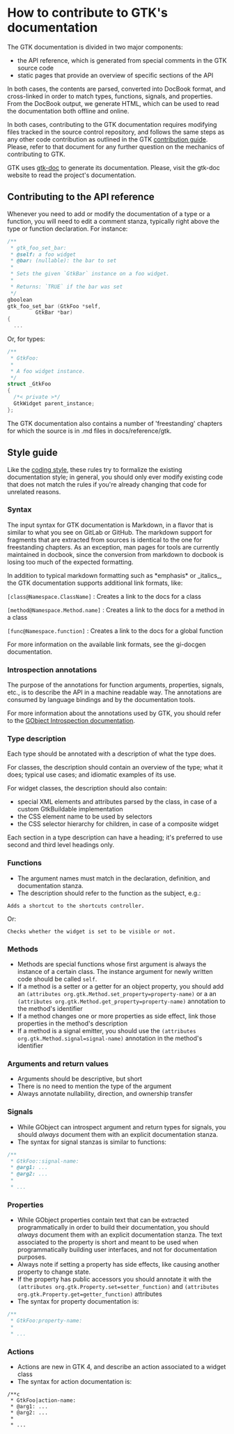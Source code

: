 # How to contribute to GTK's documentation

The GTK documentation is divided in two major components:

 - the API reference, which is generated from special comments in the GTK
   source code
 - static pages that provide an overview of specific sections of the API

In both cases, the contents are parsed, converted into DocBook format, and
cross-linked in order to match types, functions, signals, and properties.
From the DocBook output, we generate HTML, which can be used to read the
documentation both offline and online.

In both cases, contributing to the GTK documentation requires modifying
files tracked in the source control repository, and follows the same steps
as any other code contribution as outlined in the GTK [contribution
guide][contributing]. Please, refer to that document for any further
question on the mechanics of contributing to GTK.

GTK uses [gtk-doc][gtkdoc] to generate its documentation. Please, visit the
gtk-doc website to read the project's documentation.

[contributing]: ../../CONTRIBUTING.md
[gtkdoc]: https://wiki.gnome.org/DocumentationProject/GtkDoc

## Contributing to the API reference

Whenever you need to add or modify the documentation of a type or a
function, you will need to edit a comment stanza, typically right
above the type or function declaration. For instance:

```c
/**
 * gtk_foo_set_bar:
 * @self: a foo widget
 * @bar: (nullable): the bar to set
 *
 * Sets the given `GtkBar` instance on a foo widget.
 *
 * Returns: `TRUE` if the bar was set
 */
gboolean
gtk_foo_set_bar (GtkFoo *self,
		 GtkBar *bar)
{
  ...
```

Or, for types:

```c
/**
 * GtkFoo:
 *
 * A foo widget instance.
 */
struct _GtkFoo
{
  /*< private >*/
  GtkWidget parent_instance;
};
```

The GTK documentation also contains a number of 'freestanding' chapters
for which the source is in .md files in docs/reference/gtk.

## Style guide

Like the [coding style][coding], these rules try to formalize the existing
documentation style; in general, you should only ever modify existing code
that does not match the rules if you're already changing that code for
unrelated reasons.

[coding]: ../CODING-STYLE.md

### Syntax

The input syntax for GTK documentation is Markdown, in a flavor that is
similar to what you see on GitLab or GitHub. The markdown support for
fragments that are extracted from sources is identical to the one for
freestanding chapters. As an exception, man pages for tools are currently
maintained in docbook, since the conversion from markdown to docbook is
losing too much of the expected formatting.

In addition to typical markdown formatting such as \*emphasis\* or \_italics\_,
the GTK documentation supports additional link formats, like:

`[class@Namespace.ClassName]`
 : Creates a link to the docs for a class

`[method@Namespace.Method.name]`
 : Creates a link to the docs for a method in a class

`[func@Namespace.function]`
 : Creates a link to the docs for a global function

For more information on the available link formats, see the gi-docgen
documentation.

### Introspection annotations

The purpose of the annotations for function arguments, properties, signals,
etc., is to describe the API in a machine readable way. The annotations
are consumed by language bindings and by the documentation tools.

For more information about the annotations used by GTK, you should refer to
the [GObject Introspection documentation][gi-annotations].

[gi-annotations]: https://gi.readthedocs.io/en/latest/annotations/giannotations.html

### Type description

Each type should be annotated with a description of what the type does.

For classes, the description should contain an overview of the type;
what it does; typical use cases; and idiomatic examples of its use.

For widget classes, the description should also contain:

  - special XML elements and attributes parsed by the class, in case of a
    custom GtkBuildable implementation
  - the CSS element name to be used by selectors
  - the CSS selector hierarchy for children, in case of a composite widget

Each section in a type description can have a heading; it's preferred to use
second and third level headings only.

### Functions

 - The argument names must match in the declaration, definition, and
   documentation stanza.
 - The description should refer to the function as the subject, e.g.:

```
Adds a shortcut to the shortcuts controller.
```

   Or:

```
Checks whether the widget is set to be visible or not.
```

### Methods

 - Methods are special functions whose first argument is always the instance
   of a certain class. The instance argument for newly written code should be
   called `self`.
 - If a method is a setter or a getter for an object property, you should
   add an `(attributes org.gtk.Method.set_property=property-name)` or a
   an `(attributes org.gtk.Method.get_property=property-name)` annotation
   to the method's identifier
 - If a method changes one or more properties as side effect, link those
   properties in the method's description
 - If a method is a signal emitter, you should use the
   `(attributes org.gtk.Method.signal=signal-name)` annotation in
   the method's identifier

### Arguments and return values

 - Arguments should be descriptive, but short
 - There is no need to mention the type of the argument
 - Always annotate nullability, direction, and ownership transfer

### Signals

 - While GObject can introspect argument and return types for signals,
   you should *always* document them with an explicit documentation stanza.
 - The syntax for signal stanzas is similar to functions:

```c
/**
 * GtkFoo::signal-name:
 * @arg1: ...
 * @arg2: ...
 *
 * ...
```

### Properties

 - While GObject properties contain text that can be extracted
   programmatically in order to build their documentation, you should
   *always* document them with an explicit documentation stanza. The text
   associated to the property is short and meant to be used when
   programmatically building user interfaces, and not for documentation
   purposes.
 - Always note if setting a property has side effects, like causing another
   property to change state.
 - If the property has public accessors you should annotate it with
   the `(attributes org.gtk.Property.set=setter_function)` and
   `(attributes org.gtk.Property.get=getter_function)` attributes
 - The syntax for property documentation is:

```c
/**
 * GtkFoo:property-name:
 *
 * ...
```

### Actions

 - Actions are new in GTK 4, and describe an action associated to
   a widget class
 - The syntax for action documentation is:

```
/**c
 * GtkFoo|action-name:
 * @arg1: ...
 * @arg2: ...
 *
 * ...
```
